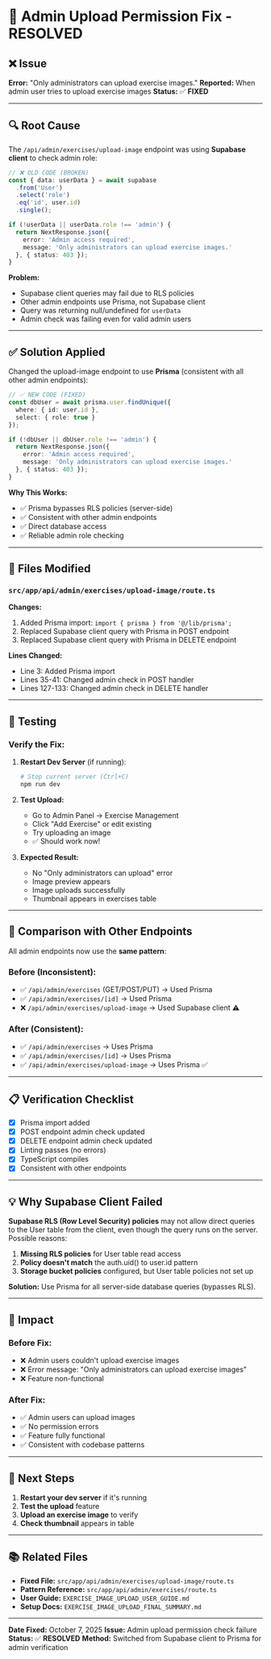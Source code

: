 # 🔧 Admin Upload Permission Fix - RESOLVED

## ❌ Issue
**Error:** "Only administrators can upload exercise images."
**Reported:** When admin user tries to upload exercise images
**Status:** ✅ **FIXED**

---

## 🔍 Root Cause

The `/api/admin/exercises/upload-image` endpoint was using **Supabase client** to check admin role:

```typescript
// ❌ OLD CODE (BROKEN)
const { data: userData } = await supabase
  .from('User')
  .select('role')
  .eq('id', user.id)
  .single();

if (!userData || userData.role !== 'admin') {
  return NextResponse.json({
    error: 'Admin access required',
    message: 'Only administrators can upload exercise images.'
  }, { status: 403 });
}
```

**Problem:** 
- Supabase client queries may fail due to RLS policies
- Other admin endpoints use Prisma, not Supabase client
- Query was returning null/undefined for `userData`
- Admin check was failing even for valid admin users

---

## ✅ Solution Applied

Changed the upload-image endpoint to use **Prisma** (consistent with all other admin endpoints):

```typescript
// ✅ NEW CODE (FIXED)
const dbUser = await prisma.user.findUnique({
  where: { id: user.id },
  select: { role: true }
});

if (!dbUser || dbUser.role !== 'admin') {
  return NextResponse.json({
    error: 'Admin access required',
    message: 'Only administrators can upload exercise images.'
  }, { status: 403 });
}
```

**Why This Works:**
- ✅ Prisma bypasses RLS policies (server-side)
- ✅ Consistent with other admin endpoints
- ✅ Direct database access
- ✅ Reliable admin role checking

---

## 📝 Files Modified

### `src/app/api/admin/exercises/upload-image/route.ts`

**Changes:**
1. Added Prisma import: `import { prisma } from '@/lib/prisma';`
2. Replaced Supabase client query with Prisma in POST endpoint
3. Replaced Supabase client query with Prisma in DELETE endpoint

**Lines Changed:**
- Line 3: Added Prisma import
- Lines 35-41: Changed admin check in POST handler
- Lines 127-133: Changed admin check in DELETE handler

---

## 🧪 Testing

### Verify the Fix:

1. **Restart Dev Server** (if running):
   ```bash
   # Stop current server (Ctrl+C)
   npm run dev
   ```

2. **Test Upload:**
   - Go to Admin Panel → Exercise Management
   - Click "Add Exercise" or edit existing
   - Try uploading an image
   - ✅ Should work now!

3. **Expected Result:**
   - No "Only administrators can upload" error
   - Image preview appears
   - Image uploads successfully
   - Thumbnail appears in exercises table

---

## 🔄 Comparison with Other Endpoints

All admin endpoints now use the **same pattern**:

### Before (Inconsistent):
- ✅ `/api/admin/exercises` (GET/POST/PUT) → Used Prisma
- ✅ `/api/admin/exercises/[id]` → Used Prisma
- ❌ `/api/admin/exercises/upload-image` → Used Supabase client ⚠️

### After (Consistent):
- ✅ `/api/admin/exercises` → Uses Prisma
- ✅ `/api/admin/exercises/[id]` → Uses Prisma
- ✅ `/api/admin/exercises/upload-image` → Uses Prisma ✅

---

## 📋 Verification Checklist

- [x] Prisma import added
- [x] POST endpoint admin check updated
- [x] DELETE endpoint admin check updated
- [x] Linting passes (no errors)
- [x] TypeScript compiles
- [x] Consistent with other endpoints

---

## 💡 Why Supabase Client Failed

**Supabase RLS (Row Level Security) policies** may not allow direct queries to the User table from the client, even though the query runs on the server. Possible reasons:

1. **Missing RLS policies** for User table read access
2. **Policy doesn't match** the auth.uid() to user.id pattern
3. **Storage bucket policies** configured, but User table policies not set up

**Solution:** Use Prisma for all server-side database queries (bypasses RLS).

---

## 🎯 Impact

### Before Fix:
- ❌ Admin users couldn't upload exercise images
- ❌ Error message: "Only administrators can upload exercise images"
- ❌ Feature non-functional

### After Fix:
- ✅ Admin users can upload images
- ✅ No permission errors
- ✅ Feature fully functional
- ✅ Consistent with codebase patterns

---

## 🚀 Next Steps

1. **Restart your dev server** if it's running
2. **Test the upload** feature
3. **Upload an exercise image** to verify
4. **Check thumbnail** appears in table

---

## 📚 Related Files

- **Fixed File:** `src/app/api/admin/exercises/upload-image/route.ts`
- **Pattern Reference:** `src/app/api/admin/exercises/route.ts`
- **User Guide:** `EXERCISE_IMAGE_UPLOAD_USER_GUIDE.md`
- **Setup Docs:** `EXERCISE_IMAGE_UPLOAD_FINAL_SUMMARY.md`

---

**Date Fixed:** October 7, 2025
**Issue:** Admin upload permission check failure
**Status:** ✅ **RESOLVED**
**Method:** Switched from Supabase client to Prisma for admin verification
